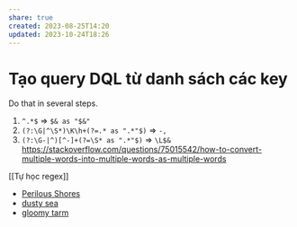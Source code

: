 ```yaml
---
share: true
created: 2023-08-25T14:20
updated: 2023-10-24T18:26
---
```

# Tạo query DQL từ danh sách các key
Do that in several steps. 
1) `^.*$` ⇒ `$& as "$&"`
2) `(?:\G|^\S*)\K\h+(?=.* as ".*"$)` ⇒ `-,`
3)  `(?:\G-|^)[^-]+(?=\S* as ".*"$)` ⇒ `\L$&`
https://stackoverflow.com/questions/75015542/how-to-convert-multiple-words-into-multiple-words-as-multiple-words

[[Tự học regex]]

- [Perilous Shores](https://watabou.github.io/perilous-shores/?seed=2006422892&tags=peninsula,woodland,neutral,perilous&name=Qu%E1%BA%A3%20C%E1%BA%A7u&hexes=1)
- [dusty sea](https://watabou.github.io/perilous-shores/?seed=34941435&tags=bay,chaotic,perilous)
- [gloomy tarm](https://watabou.github.io/perilous-shores/?seed=527587900&tags=lake,highland,wetland,woodland,neutral,perilous)

